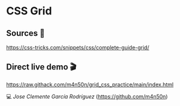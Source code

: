 # CSS Grid

## Sources 📌
<https://css-tricks.com/snippets/css/complete-guide-grid/>

## Direct live demo 🎬

<https://raw.githack.com/m4n50n/grid_css_practice/main/index.html>

💻 _Jose Clemente García Rodríguez_ (<https://github.com/m4n50n>)